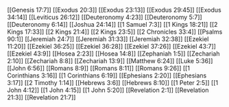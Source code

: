 [[Genesis 17:7]]
[[Exodus 20:3]]
[[Exodus 23:13]]
[[Exodus 29:45]]
[[Exodus 34:14]]
[[Leviticus 26:12]]
[[Deuteronomy 4:23]]
[[Deuteronomy 5:7]]
[[Deuteronomy 6:14]]
[[Joshua 24:14]]
[[1 Samuel 7:3]]
[[1 Kings 18:21]]
[[2 Kings 17:33]]
[[2 Kings 21:4]]
[[2 Kings 23:5]]
[[2 Chronicles 33:4]]
[[Psalms 90:1]]
[[Jeremiah 24:7]]
[[Jeremiah 31:33]]
[[Jeremiah 32:38]]
[[Ezekiel 11:20]]
[[Ezekiel 36:25]]
[[Ezekiel 36:28]]
[[Ezekiel 37:26]]
[[Ezekiel 43:7]]
[[Ezekiel 43:9]]
[[Hosea 2:23]]
[[Hosea 14:8]]
[[Zephaniah 1:5]]
[[Zechariah 2:10]]
[[Zechariah 8:8]]
[[Zechariah 13:9]]
[[Matthew 6:24]]
[[Luke 5:36]]
[[John 6:56]]
[[Romans 8:9]]
[[Romans 8:11]]
[[Romans 9:26]]
[[1 Corinthians 3:16]]
[[1 Corinthians 6:19]]
[[Ephesians 2:20]]
[[Ephesians 3:17]]
[[2 Timothy 1:14]]
[[Hebrews 3:6]]
[[Hebrews 8:10]]
[[1 Peter 2:5]]
[[1 John 4:12]]
[[1 John 4:15]]
[[1 John 5:20]]
[[Revelation 2:1]]
[[Revelation 21:3]]
[[Revelation 21:7]]
